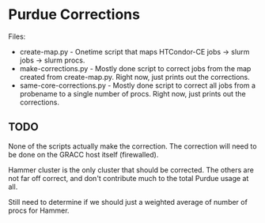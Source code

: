 Purdue Corrections
==================

Files:

- create-map.py - Onetime script that maps HTCondor-CE jobs -> slurm jobs -> slurm procs.
- make-corrections.py - Mostly done script to correct jobs from the map created from create-map.py.  Right now, just prints out the corrections.
- same-core-corrections.py - Mostly done script to correct all jobs from a probename to a single number of procs.  Right now, just prints out the corrections.


TODO
----

None of the scripts actually make the correction.  The correction will need to be done on the GRACC host itself (firewalled).

Hammer cluster is the only cluster that should be corrected.  The others are not far off correct, and don't contribute much to the total Purdue usage at all.

Still need to determine if we should just a weighted average of number of procs for Hammer.


